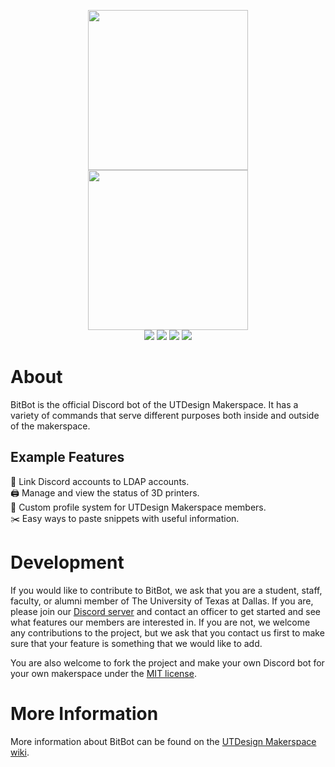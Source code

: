 <!-- center image -->
<p align="center">
    <img src="./docs/images/logo.svg#gh-light-mode-only" height="256px" />
    <img src="./docs/images/logo_white.svg#gh-dark-mode-only" height="256px" />
    <br>
    <a href="https://github.com/utdesign-makerspace/BitBot/commits/main"><img src="https://img.shields.io/github/last-commit/utdesign-makerspace/BitBot.svg" /></a>
    <a href="https://github.com/utdesign-makerspace/BitBot/blob/main/LICENSE"><img src="https://img.shields.io/github/license/utdesign-makerspace/BitBot" /></a>
    <a href="https://utd.ms/discord"><img src="https://img.shields.io/discord/593125987177463809?color=%235865F2&label=discord" /></a>
    <a href="https://github.com/utdesign-makerspace/BitBot/tree/main/src/commands"><img src="https://img.shields.io/github/directory-file-count/utdesign-makerspace/BitBot/src/commands?label=commands"></a>
</p>

# About

BitBot is the official Discord bot of the UTDesign Makerspace. It has a variety of commands that serve different purposes both inside and outside of the makerspace.

## Example Features

🔗 Link Discord accounts to LDAP accounts.  
🖨️ Manage and view the status of 3D printers.  
👋 Custom profile system for UTDesign Makerspace members.  
✂️ Easy ways to paste snippets with useful information.

# Development

If you would like to contribute to BitBot, we ask that you are a student, staff, faculty, or alumni member of The University of Texas at Dallas. If you are, please join our [Discord server](https://utd.ms/discord) and contact an officer to get started and see what features our members are interested in. If you are not, we welcome any contributions to the project, but we ask that you contact us first to make sure that your feature is something that we would like to add.

You are also welcome to fork the project and make your own Discord bot for your own makerspace under the [MIT license](./LICENSE).

# More Information

More information about BitBot can be found on the [UTDesign Makerspace wiki](https://wiki.utd.ms/bitbot).
